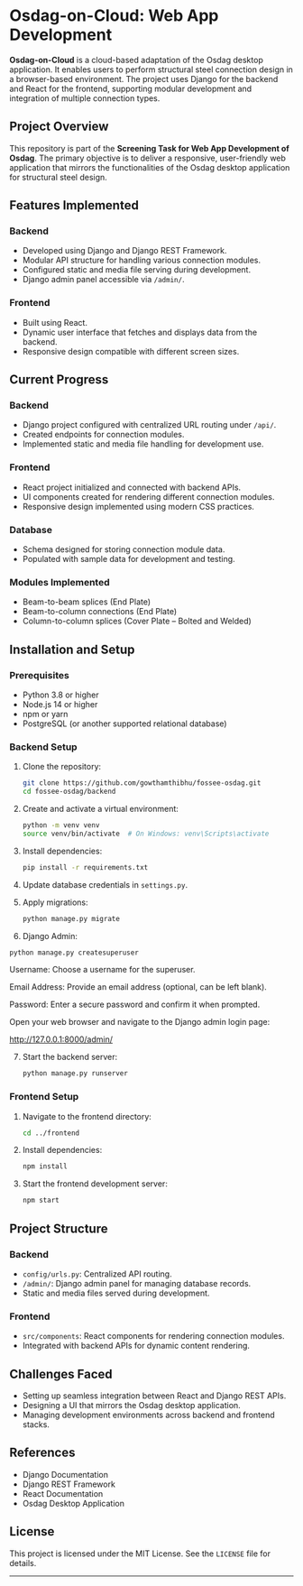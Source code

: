 # Osdag-on-Cloud: Web App Development

**Osdag-on-Cloud** is a cloud-based adaptation of the Osdag desktop application. It enables users to perform structural steel connection design in a browser-based environment. The project uses Django for the backend and React for the frontend, supporting modular development and integration of multiple connection types.

## Project Overview

This repository is part of the **Screening Task for Web App Development of Osdag**. The primary objective is to deliver a responsive, user-friendly web application that mirrors the functionalities of the Osdag desktop application for structural steel design.

## Features Implemented

### Backend
- Developed using Django and Django REST Framework.
- Modular API structure for handling various connection modules.
- Configured static and media file serving during development.
- Django admin panel accessible via `/admin/`.

### Frontend
- Built using React.
- Dynamic user interface that fetches and displays data from the backend.
- Responsive design compatible with different screen sizes.

## Current Progress

### Backend
- Django project configured with centralized URL routing under `/api/`.
- Created endpoints for connection modules.
- Implemented static and media file handling for development use.

### Frontend
- React project initialized and connected with backend APIs.
- UI components created for rendering different connection modules.
- Responsive design implemented using modern CSS practices.

### Database
- Schema designed for storing connection module data.
- Populated with sample data for development and testing.

### Modules Implemented
- Beam-to-beam splices (End Plate)
- Beam-to-column connections (End Plate)
- Column-to-column splices (Cover Plate – Bolted and Welded)

## Installation and Setup

### Prerequisites
- Python 3.8 or higher
- Node.js 14 or higher
- npm or yarn
- PostgreSQL (or another supported relational database)

### Backend Setup

1. Clone the repository:
   ```bash
   git clone https://github.com/gowthamthibhu/fossee-osdag.git
   cd fossee-osdag/backend
   ```

2. Create and activate a virtual environment:
   ```bash
   python -m venv venv
   source venv/bin/activate  # On Windows: venv\Scripts\activate
   ```

3. Install dependencies:
   ```bash
   pip install -r requirements.txt
   ```

4. Update database credentials in `settings.py`.

5. Apply migrations:
   ```bash
   python manage.py migrate
   ```

6. Django Admin:
 ```bash
python manage.py createsuperuser
```
Username: Choose a username for the superuser.

Email Address: Provide an email address (optional, can be left blank).

Password: Enter a secure password and confirm it when prompted.

Open your web browser and navigate to the Django admin login page:

http://127.0.0.1:8000/admin/

7. Start the backend server:
   ```bash
   python manage.py runserver
   ```

### Frontend Setup

1. Navigate to the frontend directory:
   ```bash
   cd ../frontend
   ```

2. Install dependencies:
   ```bash
   npm install
   ```

3. Start the frontend development server:
   ```bash
   npm start
   ```

## Project Structure

### Backend
- `config/urls.py`: Centralized API routing.
- `/admin/`: Django admin panel for managing database records.
- Static and media files served during development.

### Frontend
- `src/components`: React components for rendering connection modules.
- Integrated with backend APIs for dynamic content rendering.

## Challenges Faced
- Setting up seamless integration between React and Django REST APIs.
- Designing a UI that mirrors the Osdag desktop application.
- Managing development environments across backend and frontend stacks.

## References
- Django Documentation
- Django REST Framework
- React Documentation
- Osdag Desktop Application

## License
This project is licensed under the MIT License. See the `LICENSE` file for details.

---


